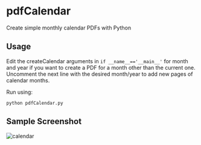 # pdfCalendar

Create simple monthly calendar PDFs with Python

## Usage

Edit the createCalendar arguments in `if __name__=='__main__'` for month and year if you want to create a PDF for a month other than the current one.
Uncomment the next line with the desired month/year to add new pages of calendar months.

Run using:
```
python pdfCalendar.py
```

## Sample Screenshot
![calendar](https://raw.githubusercontent.com/wiki/kqueryful/pdfCalendar/images/cal.png)
